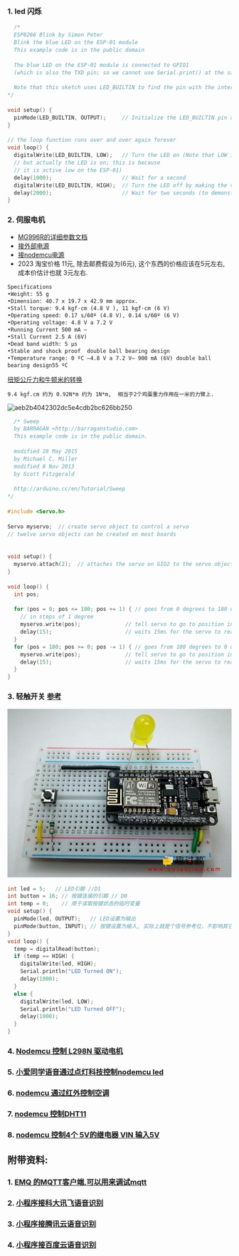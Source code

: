
### 1. led 闪烁
```c++
  /*
  ESP8266 Blink by Simon Peter
  Blink the blue LED on the ESP-01 module
  This example code is in the public domain

  The blue LED on the ESP-01 module is connected to GPIO1
  (which is also the TXD pin; so we cannot use Serial.print() at the same time)

  Note that this sketch uses LED_BUILTIN to find the pin with the internal LED
*/

void setup() {
  pinMode(LED_BUILTIN, OUTPUT);     // Initialize the LED_BUILTIN pin as an output
}

// the loop function runs over and over again forever
void loop() {
  digitalWrite(LED_BUILTIN, LOW);   // Turn the LED on (Note that LOW is the voltage level
  // but actually the LED is on; this is because
  // it is active low on the ESP-01)
  delay(1000);                      // Wait for a second
  digitalWrite(LED_BUILTIN, HIGH);  // Turn the LED off by making the voltage HIGH
  delay(2000);                      // Wait for two seconds (to demonstrate the active low LED)
}
```

### 2. 伺服电机 
- [MG996R的详细参数文档](https://pdf1.alldatasheet.com/datasheet-pdf/view/1131873/ETC2/MG996R.html)
- [接外部电源](https://blog.csdn.net/LUqingyaun/article/details/88600573)
-  [接nodemcu电源](https://github.com/C1499/MiKa/blob/master/esp8266/README.md)
-  2023 淘宝价格 11元, 除去邮费假设为(6元), 这个东西的价格应该在5元左右, 成本价估计也就 3元左右.
```
Specifications 
•Weight: 55 g 
•Dimension: 40.7 x 19.7 x 42.9 mm approx. 
•Stall torque: 9.4 kgf·cm (4.8 V ), 11 kgf·cm (6 V) 
•Operating speed: 0.17 s/60º (4.8 V), 0.14 s/60º (6 V)  
•Operating voltage: 4.8 V a 7.2 V
•Running Current 500 mA –
•Stall Current 2.5 A (6V) 
•Dead band width: 5 μs 
•Stable and shock proof  double ball bearing design
•Temperature range: 0 ºC –4.8 V a 7.2 V– 900 mA (6V) double ball bearing design55 ºC
```

[扭矩公斤力和牛顿米的转换](https://www.justintools.com/unit-conversion/torque.php?k1=kilogram-force-centimeters&k2=newton-meters)
```
9.4 kgf.cm 约为 0.92N*m 约为 1N*m,  相当于2个鸡蛋重力作用在一米的力臂上.
```
![aeb2b4042302dc5e4cdb2bc626bb250](https://github.com/yuqi17/build-a-drone-my-own/assets/10356819/7b6367ee-2a6c-4503-b0d2-65442386117a=100x100)


```c++
  /* Sweep
  by BARRAGAN <http://barraganstudio.com>
  This example code is in the public domain.

  modified 28 May 2015
  by Michael C. Miller
  modified 8 Nov 2013
  by Scott Fitzgerald

  http://arduino.cc/en/Tutorial/Sweep
*/

#include <Servo.h>

Servo myservo;  // create servo object to control a servo
// twelve servo objects can be created on most boards


void setup() {
  myservo.attach(2);  // attaches the servo on GIO2 to the servo object
}

void loop() {
  int pos;

  for (pos = 0; pos <= 180; pos += 1) { // goes from 0 degrees to 180 degrees
    // in steps of 1 degree
    myservo.write(pos);              // tell servo to go to position in variable 'pos'
    delay(15);                       // waits 15ms for the servo to reach the position
  }
  for (pos = 180; pos >= 0; pos -= 1) { // goes from 180 degrees to 0 degrees
    myservo.write(pos);              // tell servo to go to position in variable 'pos'
    delay(15);                       // waits 15ms for the servo to reach the position
  }
}

```

### 3. 轻触开关 [参考](https://www.qutaojiao.com/229.html)
![pushbutton](button_test.png)
```c++
int led = 5;   // LED引脚 //D1
int button = 16; // 按键连接的引脚 // D0
int temp = 0;    // 用于读取按键状态的临时变量
void setup() {
  pinMode(led, OUTPUT);   // LED设置为输出
  pinMode(button, INPUT); // 按键设置为输入, 实际上就是个信号参考位，不影响其它引脚。仅仅是一个内存标志。
}
void loop() {
  temp = digitalRead(button);
  if (temp == HIGH) {
    digitalWrite(led, HIGH);
    Serial.println("LED Turned ON");
    delay(1000);
  }
  else {
    digitalWrite(led, LOW);
    Serial.println("LED Turned OFF");
    delay(1000);
  }
}
```

### 4. [Nodemcu 控制 L298N 驱动电机](https://blog.csdn.net/qq_44419932/article/details/115905686)

### 5. [小爱同学语音通过点灯科技控制nodemcu led](https://www.kidscoding8.com/118686.html)

### 6. [nodemcu 通过红外控制空调](https://www.yiboard.com/thread-1544-1-1.html)

### 7. [nodemcu 控制DHT11](https://blog.51cto.com/u_15440897/4672869)

### 8. [nodemcu 控制4个 5V的继电器 VIN 输入5V](https://www.elecfans.com/d/1856924.html)

## 附带资料:
### 1. [EMQ 的MQTT客户端,可以用来调试mqtt](https://www.emqx.com/en/blog/esp8266-connects-to-the-public-mqtt-broker)
### 2. [小程序接科大讯飞语音识别](https://developers.weixin.qq.com/community/develop/article/doc/000ac6470783008cc7fd577525bc13)
### 3. [小程序接腾讯云语音识别](https://blog.csdn.net/m0_46846526/article/details/123719767)
### 4. [小程序接百度云语音识别](https://blog.csdn.net/sdfjasad/article/details/114148713)
